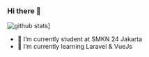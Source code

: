 ### Hi there 👋


![github stats](https://github-readme-stats.vercel.app/api?username=syamil09&show_icons=true)]


- 🔭 I’m currently student at SMKN 24 Jakarta
- 🌱 I’m currently learning Laravel & VueJs
<!--
- 👯 I’m looking to collaborate on ...
- 🤔 I’m looking for help with ...
- 💬 Ask me about ...
- 📫 How to reach me: ...
- 😄 Pronouns: ...
- ⚡ Fun fact: ...
-->
